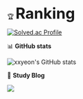 :trophy: <b><span style="font-size:250%">Ranking</span></b>    

[![Solved.ac Profile](http://mazassumnida.wtf/api/v2/generate_badge?boj=jykimv)](https://solved.ac/jykimv/)     

:bar_chart: __GitHub stats__   

![xxyeon's GitHub stats](https://github-readme-stats.vercel.app/api?username=xxyeon&count_private=true&show_icons=true&theme=tokyonight)

:book: __Study Blog__   

<a href="https://mystudylog.tistory.com/" target="_blank"><img src="https://img.shields.io/badge/tistory-FF5A00?style=flat-square&logo=tistory&logoColor=white"/></a>

<!--
**xxyeon/xxyeon** is a ✨ _special_ ✨ repository because its `README.md` (this file) appears on your GitHub profile.

Here are some ideas to get you started:

- 🔭 I’m currently working on ...
- 🌱 I’m currently learning ...
- 👯 I’m looking to collaborate on ...
- 🤔 I’m looking for help with ...
- 💬 Ask me about ...
- 📫 How to reach me: ...
- 😄 Pronouns: ...
- ⚡ Fun fact: ...
-->
